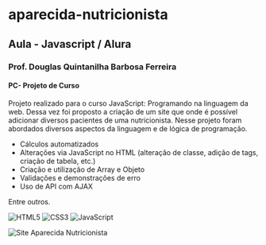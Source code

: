 # aparecida-nutricionista

## Aula - Javascript / Alura
### Prof. Douglas Quintanilha Barbosa Ferreira

#### PC- Projeto de Curso

Projeto realizado para o curso JavaScript: Programando na linguagem da web. Dessa vez foi proposto a criação de um site que onde é possível adicionar diversos pacientes de uma nutricionista.
Nesse projeto foram abordados diversos aspectos da linguagem e de lógica de programação.

*	Cálculos automatizados
*	Alterações via JavaScript no HTML (alteração de classe, adição de tags, criação de tabela, etc.)
*	Criação e utilização de Array e Objeto
*	Validações e demonstrações de erro
*	Uso de API com AJAX

Entre outros.

![HTML5](https://img.shields.io/badge/html5-%23E34F26.svg?style=for-the-badge&logo=html5&logoColor=white) ![CSS3](https://img.shields.io/badge/css3-%231572B6.svg?style=for-the-badge&logo=css3&logoColor=white) ![JavaScript](https://img.shields.io/badge/javascript-%23323330.svg?style=for-the-badge&logo=javascript&logoColor=%23F7DF1E)

![Site Aparecida Nutricionista](https://images2.imgbox.com/8a/12/6ASw92IG_o.jpg)
